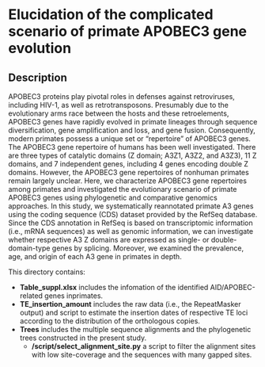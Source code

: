 # Elucidation of the complicated scenario of primate APOBEC3 gene evolution

## Description
APOBEC3 proteins play pivotal roles in defenses against retroviruses, including HIV-1, as well as retrotransposons. Presumably due to the evolutionary arms race between the hosts and these retroelements, APOBEC3 genes have rapidly evolved in primate lineages through sequence diversification, gene amplification and loss, and gene fusion. Consequently, modern primates possess a unique set or “repertoire” of APOBEC3 genes. The APOBEC3 gene repertoire of humans has been well investigated. There are three types of catalytic domains (Z domain; A3Z1, A3Z2, and A3Z3), 11 Z domains, and 7 independent genes, including 4 genes encoding double Z domains. However, the APOBEC3 gene repertoires of nonhuman primates remain largely unclear. Here, we characterize APOBEC3 gene repertoires among primates and investigated the evolutionary scenario of primate APOBEC3 genes using phylogenetic and comparative genomics approaches. In this study, we systematically reannotated primate A3 genes using the coding sequence (CDS) dataset provided by the RefSeq database. Since the CDS annotation in RefSeq is based on transcriptomic information (i.e., mRNA sequences) as well as genomic information, we can investigate whether respective A3 Z domains are expressed as single- or double-domain-type genes by splicing. Moreover, we examined the prevalence, age, and origin of each A3 gene in primates in depth.

This directory contains:
* **Table_suppl.xlsx** includes the infomation of the identified AID/APOBEC-related genes inprimates.
* **TE_insertion_amount** includes the raw data (i.e., the RepeatMasker output) and script to estimate the insertion dates of respective TE loci according to the distribution of the orthologous copies. 
* **Trees** includes the multiple sequence alignments and the phylogenetic trees constructed in the present study.
  * **/script/select_alignment_site.py** a script to filter the alignment sites with low site-coverage and the sequences with many gapped sites.
  

